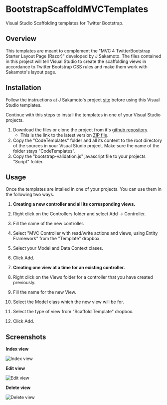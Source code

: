 BootstrapScaffoldMVCTemplates
=============================

Visual Studio Scaffolding templates for Twitter Bootstrap.


Overview
--------

This templates are meant to complement the "MVC 4 TwitterBootstrap Starter Layout Page (Razor)" developed by J Sakamoto.
The files contained in this project will tell Visual Studio to create the scaffolding views in accordance to Twitter Bootstrap 
CSS rules and make them work with Sakamoto's layout page.




Installation
------------


Follow the instructions at J Sakamoto's project [site](http://visualstudiogallery.msdn.microsoft.com/268d0b05-6ba5-4793-9a10-7d9d2a478881 "MVC 4 TwitterBootstrap Starter Layout Page (Razor)")
 before using this Visual Studio templates.

Continue with this steps to install the templates in one of your Visual Studio projects.

1. Download the files or clone the project from it's [github repository](https://github.com/carlosblanco/BootstrapScaffoldMVCTemplates "BootstrapScaffoldMVCTemplates").
    - This is the link to the latest version [ZIP file](https://github.com/carlosblanco/BootstrapScaffoldMVCTemplates/archive/master.zip).
2. Copy the "CodeTemplates" folder and all its content to the root directory of the sources in your Visual Studio project. Make sure the name of the folder stays "CodeTemplates".
3. Copy the "bootstrap-validation.js" javascript file to your projects "Script" folder.

Usage
-----
Once the templates are intalled in one of your projects. You can use them in the following two ways.

1. **Creating a new controller and all its corresponding views.**
  1. Right click on the Controllers folder and select Add -> Controller.
  2. Fill the name of the new controller.
  3. Select "MVC Controller with read/write actions and views, using Entity Framework" from the "Template" dropbox.
  4. Select your Model and Data Context clases.
  5. Click Add. 


2. **Creating one view at a time for an existing controller.**
  1. Right click on the Views folder for a controller that you have created previously.
  2. Fill the name for the new View.
  3. Select the Model class which the new view will be for.
  4. Select the type of view from "Scaffold Template" dropbox.
  5. Click Add.

Screenshots
-----------
**Index view**

![Index view](https://raw.github.com/carlosblanco/BootstrapScaffoldMVCTemplates/master/Docs/Images/IndexView.png)

**Edit view**

![Edit view](https://raw.github.com/carlosblanco/BootstrapScaffoldMVCTemplates/master/Docs/Images/EditView.png)

**Delete view**

![Delete view](https://raw.github.com/carlosblanco/BootstrapScaffoldMVCTemplates/master/Docs/Images/DeleteView.png)
